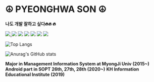 # ☮ PYEONGHWA SON ☮


**나도 개발 잘하고 싶다🔥🔥 🔥**

<a href="https://github.com/SONPYEONGHWA/SONPYEONGHWA/edit/main/README.md" target="_blank"><img src="https://img.shields.io/badge/Kotlin-orange?style=flat-square&logo=Kotlin&logoColor=white"/> <a href="https://github.com/SONPYEONGHWA/SONPYEONGHWA/edit/main/README.md" target="_blank"><img src="https://img.shields.io/badge/Java-007396?style=flat-square&logo=java&logoColor=white"/></a> <a href="https://github.com/SONPYEONGHWA/SONPYEONGHWA/edit/main/README.md" target="_blank"><img src="https://img.shields.io/badge/Android Studio-3DDC84?style=flat-square&logo=android studio&logoColor=white"/></a>
 <a href="https://github.com/SONPYEONGHWA/SONPYEONGHWA/edit/main/README.md" target="_blank"><img src="https://img.shields.io/badge/Python-3776AB?style=flat-square&logo=python&logoColor=white"/></a> <a href="https://github.com/SONPYEONGHWA/SONPYEONGHWA/edit/main/README.md" target="_blank"><img src="https://img.shields.io/badge/SAP-0FAAFF?style=flat-square&logo=SAP&logoColor=white"/></a> <a href="https://github.com/SONPYEONGHWA/SONPYEONGHWA/edit/main/README.md" target="_blank"><img src="https://img.shields.io/badge/Notion-000000?style=flat-square&logo=notion&logoColor=white"/></a> <a href="https://github.com/SONPYEONGHWA/SONPYEONGHWA/edit/main/README.md" target="_blank"><img src="https://img.shields.io/badge/Slack-4a154b?style=flat-square&logo=notion&logoColor=white"/></a> 



![Top Langs](https://github-readme-stats.vercel.app/api/top-langs/?username=SONPYEONGHWA&layout=compact)


![Anurag's GitHub stats](https://github-readme-stats.vercel.app/api?username=SONPYEONGHWA&hide=contribs,prs)

**Major in Management Information System at MyongJi Univ (2015~)**
**Android part in SOPT 26th, 27th, 28th (2020~)**
**KH Information Educational Institute (2019)**



